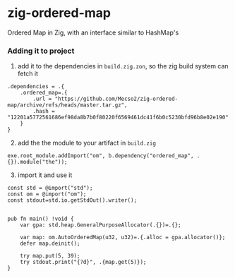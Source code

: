 # zig-ordered-map
Ordered Map in Zig, with an interface similar to HashMap's

### Adding it to project

1. add it to the dependencies in `build.zig.zon`, so the zig build system can fetch it
```zig
.dependencies = .{
    .ordered_map=.{
        .url = "https://github.com/Mecso2/zig-ordered-map/archive/refs/heads/master.tar.gz",
        .hash = "12201a5772561686ef98da8b7b0f80220f6569461dc41f6b0c5230bfd96b8e02e190"
    }
}
```
2. add the the module to your artifact in `build.zig`
```zig
exe.root_module.addImport("om", b.dependency("ordered_map", .{}).module("the"));
```
3. import it and use it
```zig
const std = @import("std");
const om = @import("om");
const stdout=std.io.getStdOut().writer();


pub fn main() !void {
    var gpa: std.heap.GeneralPurposeAllocator(.{})=.{};

    var map: om.AutoOrderedMap(u32, u32)=.{.alloc = gpa.allocator()};
    defer map.deinit();

    try map.put(5, 39);
    try stdout.print("{?d}", .{map.get(5)});
}
```
